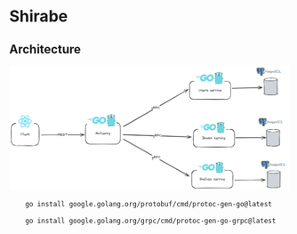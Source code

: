 # Shirabe 

## Architecture 

<img src="architecture.png" /> <br />
```
    go install google.golang.org/protobuf/cmd/protoc-gen-go@latest
```
```
    go install google.golang.org/grpc/cmd/protoc-gen-go-grpc@latest
```

